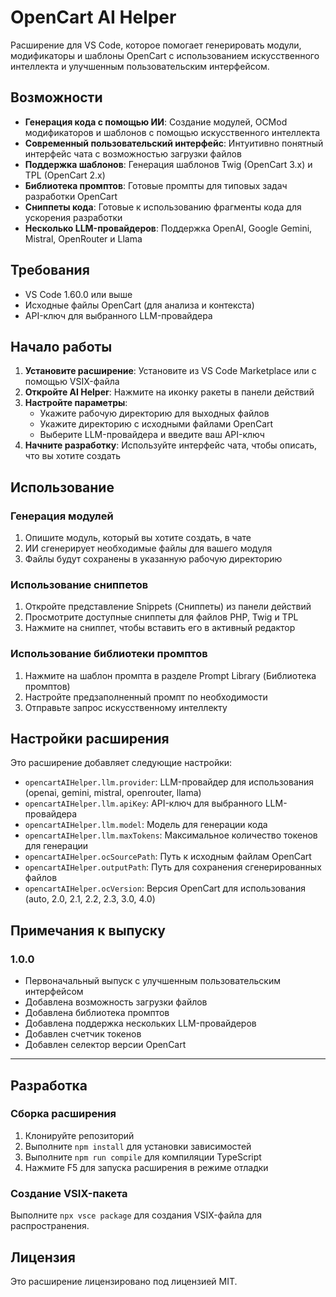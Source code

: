 # OpenCart AI Helper

Расширение для VS Code, которое помогает генерировать модули, модификаторы и шаблоны OpenCart с использованием искусственного интеллекта и улучшенным пользовательским интерфейсом.

## Возможности

- **Генерация кода с помощью ИИ**: Создание модулей, OCMod модификаторов и шаблонов с помощью искусственного интеллекта
- **Современный пользовательский интерфейс**: Интуитивно понятный интерфейс чата с возможностью загрузки файлов
- **Поддержка шаблонов**: Генерация шаблонов Twig (OpenCart 3.x) и TPL (OpenCart 2.x)
- **Библиотека промптов**: Готовые промпты для типовых задач разработки OpenCart
- **Сниппеты кода**: Готовые к использованию фрагменты кода для ускорения разработки
- **Несколько LLM-провайдеров**: Поддержка OpenAI, Google Gemini, Mistral, OpenRouter и Llama

## Требования

- VS Code 1.60.0 или выше
- Исходные файлы OpenCart (для анализа и контекста)
- API-ключ для выбранного LLM-провайдера

## Начало работы

1. **Установите расширение**: Установите из VS Code Marketplace или с помощью VSIX-файла
2. **Откройте AI Helper**: Нажмите на иконку ракеты в панели действий
3. **Настройте параметры**:
   - Укажите рабочую директорию для выходных файлов
   - Укажите директорию с исходными файлами OpenCart
   - Выберите LLM-провайдера и введите ваш API-ключ
4. **Начните разработку**: Используйте интерфейс чата, чтобы описать, что вы хотите создать

## Использование

### Генерация модулей

1. Опишите модуль, который вы хотите создать, в чате
2. ИИ сгенерирует необходимые файлы для вашего модуля
3. Файлы будут сохранены в указанную рабочую директорию

### Использование сниппетов

1. Откройте представление Snippets (Сниппеты) из панели действий
2. Просмотрите доступные сниппеты для файлов PHP, Twig и TPL
3. Нажмите на сниппет, чтобы вставить его в активный редактор

### Использование библиотеки промптов

1. Нажмите на шаблон промпта в разделе Prompt Library (Библиотека промптов)
2. Настройте предзаполненный промпт по необходимости
3. Отправьте запрос искусственному интеллекту

## Настройки расширения

Это расширение добавляет следующие настройки:

* `opencartAIHelper.llm.provider`: LLM-провайдер для использования (openai, gemini, mistral, openrouter, llama)
* `opencartAIHelper.llm.apiKey`: API-ключ для выбранного LLM-провайдера
* `opencartAIHelper.llm.model`: Модель для генерации кода
* `opencartAIHelper.llm.maxTokens`: Максимальное количество токенов для генерации
* `opencartAIHelper.ocSourcePath`: Путь к исходным файлам OpenCart
* `opencartAIHelper.outputPath`: Путь для сохранения сгенерированных файлов
* `opencartAIHelper.ocVersion`: Версия OpenCart для использования (auto, 2.0, 2.1, 2.2, 2.3, 3.0, 4.0)

## Примечания к выпуску

### 1.0.0

- Первоначальный выпуск с улучшенным пользовательским интерфейсом
- Добавлена возможность загрузки файлов
- Добавлена библиотека промптов
- Добавлена поддержка нескольких LLM-провайдеров
- Добавлен счетчик токенов
- Добавлен селектор версии OpenCart

---

## Разработка

### Сборка расширения

1. Клонируйте репозиторий
2. Выполните `npm install` для установки зависимостей
3. Выполните `npm run compile` для компиляции TypeScript
4. Нажмите F5 для запуска расширения в режиме отладки

### Создание VSIX-пакета

Выполните `npx vsce package` для создания VSIX-файла для распространения.

## Лицензия

Это расширение лицензировано под лицензией MIT.

